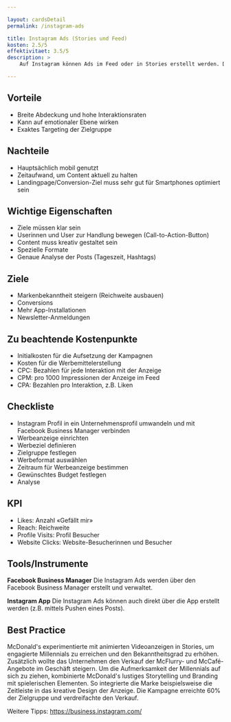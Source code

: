 ```yaml
---

layout: cardsDetail
permalink: /instagram-ads

title: Instagram Ads (Stories und Feed)
kosten: 2.5/5
effektivitaet: 3.5/5
description: >
    Auf Instagram können Ads im Feed oder in Stories erstellt werden. Die Ads bestehen aus einem Video oder Bild, Text sowie einem Call-to-Action. Da Instagram zu Facebook gehört, kann man beim Targeting auf den gleichen Datenpool zugreifen.

---
```

## Vorteile
- Breite Abdeckung und hohe Interaktionsraten
- Kann auf emotionaler Ebene wirken
- Exaktes Targeting der Zielgruppe

## Nachteile
- Hauptsächlich mobil genutzt
- Zeitaufwand, um Content aktuell zu halten
- Landingpage/Conversion-Ziel muss sehr gut für Smartphones optimiert sein

## Wichtige Eigenschaften
- Ziele müssen klar sein
- Userinnen und User zur Handlung bewegen (Call-to-Action-Button)
- Content muss kreativ gestaltet sein
- Spezielle Formate
- Genaue Analyse der Posts (Tageszeit, Hashtags)

## Ziele
- Markenbekanntheit steigern (Reichweite ausbauen)
- Conversions
- Mehr App-Installationen
- Newsletter-Anmeldungen

## Zu beachtende Kostenpunkte
- Initialkosten für die Aufsetzung der Kampagnen
- Kosten für die Werbemittelerstellung
- CPC: Bezahlen für jede Interaktion mit der Anzeige
- CPM: pro 1000 Impressionen der Anzeige im Feed
- CPA: Bezahlen pro Interaktion, z.B. Liken

## Checkliste
- Instagram Profil in ein Unternehmensprofil umwandeln und mit Facebook Business Manager verbinden
- Werbeanzeige einrichten
- Werbeziel definieren
- Zielgruppe festlegen
- Werbeformat auswählen
- Zeitraum für Werbeanzeige bestimmen
- Gewünschtes Budget festlegen
- Analyse

## KPI
- Likes: Anzahl «Gefällt mir»
- Reach: Reichweite
- Profile Visits: Profil Besucher
- Website Clicks: Website-Besucherinnen und Besucher

## Tools/Instrumente
**Facebook Business Manager**
Die Instagram Ads werden über den Facebook Business Manager erstellt und verwaltet.

**Instagram App**
Die Instagram Ads können auch direkt über die App erstellt werden (z.B. mittels Pushen eines Posts).

## Best Practice
McDonald's experimentierte mit animierten Videoanzeigen in Stories, um engagierte Millennials zu erreichen und den Bekanntheitsgrad zu erhöhen. Zusätzlich wollte das Unternehmen den Verkauf der McFlurry- und McCafé-Angebote im Geschäft steigern. Um die Aufmerksamkeit der Millennials auf sich zu ziehen, kombinierte McDonald's lustiges Storytelling und Branding mit spielerischen Elementen. So integrierte die Marke beispielsweise die Zeitleiste in das kreative Design der Anzeige. Die Kampagne erreichte 60% der Zielgruppe und verdreifachte den Verkauf.

Weitere Tipps:
https://business.instagram.com/

